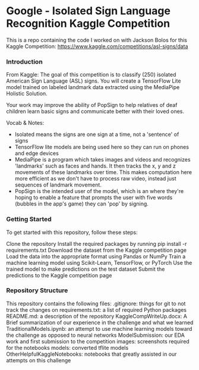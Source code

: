 # Google - Isolated Sign Language Recognition Kaggle Competition
This is a repo containing the code I worked on with Jackson Bolos for this Kaggle Competition:
https://www.kaggle.com/competitions/asl-signs/data

### Introduction
From Kaggle:
The goal of this competition is to classify (250) isolated American Sign Language (ASL) signs. You will create a TensorFlow Lite model trained on labeled landmark data extracted using the MediaPipe Holistic Solution.

Your work may improve the ability of PopSign to help relatives of deaf children learn basic signs and communicate better with their loved ones.

Vocab & Notes:
- Isolated means the signs are one sign at a time, not a 'sentence' of signs
- TensorFlow lite models are being used here so they can run on phones and edge devices
- MediaPipe is a program which takes images and videos and recognizes 'landmarks' such as faces and hands. It then tracks the x, y and z movements of these landmarks over time. This makes computation here more efficient as we don't have to process raw video, instead just sequences of landmark movement.
- PopSign is the intended user of the model, which is an where they're hoping to enable a feature that prompts the user with five words (bubbles in the app's game) they can 'pop' by signing. 

### Getting Started
To get started with this repository, follow these steps:

Clone the repository
Install the required packages by running pip install -r requirements.txt
Download the dataset from the Kaggle competition page
Load the data into the appropriate format using Pandas or NumPy
Train a machine learning model using Scikit-Learn, TensorFlow, or PyTorch
Use the trained model to make predictions on the test dataset
Submit the predictions to the Kaggle competition page

### Repository Structure
This repository contains the following files:
.gitignore: things for git to not track the changes on
requirements.txt: a list of required Python packages
README.md: a description of the repository
KaggleCompWriteUp.docx: A Brief summarization of our experience in the challenge and what we learned
TraditionalModels.ipynb: an attempt to use machine learning models toward the challenge as opposed to neural networks
ModelSubmission: our EDA work and first submission to the competition
images: screenshots required for the notebooks
models: converted tflite models
OtherHelpfulKaggleNotebooks: notebooks that greatly assisted in our attempts on this challenge
